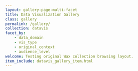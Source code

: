 ```yaml
---
layout: gallery-page-multi-facet
title: Data Visualization Gallery
class: gallery
permalink: /gallery/
collection: datavis
facet_by:
    - data_domain
    - vis_type
    - original_context
    - audience_level
welcome: Testing original Wax collection browsing layout.
item_include: datavis_gallery_item.html 
---
```

